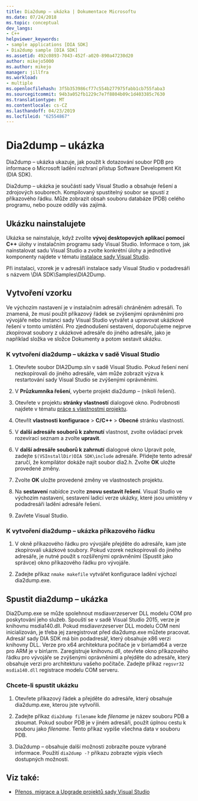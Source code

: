 ```yaml
---
title: Dia2dump – ukázka | Dokumentace Microsoftu
ms.date: 07/24/2018
ms.topic: conceptual
dev_langs:
- C++
helpviewer_keywords:
- sample applications [DIA SDK]
- Dia2dump sample [DIA SDK]
ms.assetid: 492c0893-7043-452f-a020-890a47230d20
author: mikejo5000
ms.author: mikejo
manager: jillfra
ms.workload:
- multiple
ms.openlocfilehash: 3f5b353986cf77c554b277975fabb1cb755faba3
ms.sourcegitcommit: 94b3a052fb1229c7e7f8804b09c1d403385c7630
ms.translationtype: MT
ms.contentlocale: cs-CZ
ms.lasthandoff: 04/23/2019
ms.locfileid: "62554867"
---
```

# <a name="dia2dump-sample"></a>Dia2dump – ukázka

Dia2dump – ukázka ukazuje, jak použít k dotazování soubor PDB pro informace o Microsoft ladění rozhraní přístup Software Development Kit (DIA SDK).

Dia2dump – ukázka je součástí sady Visual Studio a obsahuje řešení a zdrojových souborech. Kompilovaný spustitelný soubor se spustí z příkazového řádku. Může zobrazit obsah souboru databáze (PDB) celého programu, nebo pouze oddíly vás zajímá.

## <a name="install-the-sample"></a>Ukázku nainstalujete

Ukázka se nainstaluje, když zvolíte **vývoj desktopových aplikací pomocí C++** úlohy v instalačním programu sady Visual Studio. Informace o tom, jak nainstalovat sadu Visual Studio a zvolte konkrétní úlohy a jednotlivé komponenty najdete v tématu [instalace sady Visual Studio](../../install/install-visual-studio.md).

Při instalaci, vzorek je v adresáři instalace sady Visual Studio v podadresáři s názvem \DIA SDK\Samples\DIA2Dump.

## <a name="build-the-sample"></a>Vytvoření vzorku

Ve výchozím nastavení je v instalačním adresáři chráněném adresáři. To znamená, že musí použít příkazový řádek se zvýšenými oprávněními pro vývojáře nebo instanci sady Visual Studio vytvářet a upravovat ukázkové řešení v tomto umístění. Pro zjednodušení sestavení, doporučujeme nejprve zkopírovat soubory z ukázkové adresáře do jiného adresáře, jako je například složka ve složce Dokumenty a potom sestavit ukázku.

### <a name="to-build-the-dia2dump-sample-in-visual-studio"></a>K vytvoření dia2dump – ukázka v sadě Visual Studio

1. Otevřete soubor DIA2Dump.sln v sadě Visual Studio. Pokud řešení není nezkopírovali do jiného adresáře, vám může zobrazit výzva k restartování sady Visual Studio se zvýšenými oprávněními.

1. V **Průzkumníka řešení**, vyberte projekt dia2dump – (nikoli řešení).

1. Otevřete v projektu **stránky vlastností** dialogové okno. Podrobnosti najdete v tématu [práce s vlastnostmi projektu](/cpp/ide/working-with-project-properties).

1. Otevřít **vlastnosti konfigurace** > **C/C++** > **Obecné** stránku vlastností.

1. V **další adresáře souborů k zahrnutí** vlastnost, zvolte ovládací prvek rozevírací seznam a zvolte **upravit**.

1. V **další adresáře souborů k zahrnutí** dialogové okno Upravit pole, zadejte `$(VSInstallDir)DIA SDK\include` adresáře. Přidejte tento adresář zaručí, že kompilátor dokáže najít soubor dia2.h. Zvolte **OK** uložte provedené změny.

1. Zvolte **OK** uložte provedené změny ve vlastnostech projektu.

1. Na **sestavení** nabídce zvolte **znovu sestavit řešení**. Visual Studio ve výchozím nastavení, sestavení ladicí verze ukázky, které jsou umístěny v podadresáři ladění adresáře řešení.

1. Zavřete Visual Studio.

### <a name="to-build-the-dia2dump-sample-at-the-command-line"></a>K vytvoření dia2dump – ukázka příkazového řádku

1. V okně příkazového řádku pro vývojáře přejděte do adresáře, kam jste zkopírovali ukázkové soubory. Pokud vzorek nezkopírovali do jiného adresáře, je nutné použít s rozšířenými oprávněními (Spustit jako správce) okno příkazového řádku pro vývojáře.

1. Zadejte příkaz `nmake makefile` vytvářet konfigurace ladění výchozí dia2dump.exe.

## <a name="run-the-dia2dump-sample"></a>Spustit dia2dump – ukázka

Dia2Dump.exe se může spolehnout msdia*verze*server DLL modelu COM pro poskytování jeho služeb. Spouští se v sadě Visual Studio 2015, verze je knihovnu msdia140.dll. Pokud msdia*verze*server DLL modelu COM není inicializován, je třeba jej zaregistrovat před dia2dump.exe můžete pracovat. Adresář sady DIA SDK má bin podadresář, který obsahuje x86 verzi knihovny DLL. Verze pro x64 architektura počítače je v bin\amd64 a verze pro ARM je v bin\arm. Zaregistruje knihovnu dll, otevřete okno příkazového řádku pro vývojáře se zvýšenými oprávněními a přejděte do adresáře, který obsahuje verzi pro architekturu vašeho počítače. Zadejte příkaz `regsvr32 msdia140.dll` registrace modelu COM serveru.

### <a name="to-run-the-sample"></a>Chcete-li spustit ukázku

1. Otevřete příkazový řádek a přejděte do adresáře, který obsahuje dia2dump.exe, kterou jste vytvořili.

1. Zadejte příkaz `dia2dump filename` kde *filename* je název souboru PDB a zkoumat. Pokud soubor PDB je v jiném adresáři, použít úplnou cestu k souboru jako *filename*. Tento příkaz vypíše všechna data v souboru PDB.

1. Dia2dump – obsahuje další možnosti zobrazíte pouze vybrané informace. Použití `dia2dump -?` příkazu zobrazte výpis všech dostupných možností.

## <a name="see-also"></a>Viz také:

- [Přenos, migrace a Upgrade projektů sady Visual Studio](../../porting/port-migrate-and-upgrade-visual-studio-projects.md)
